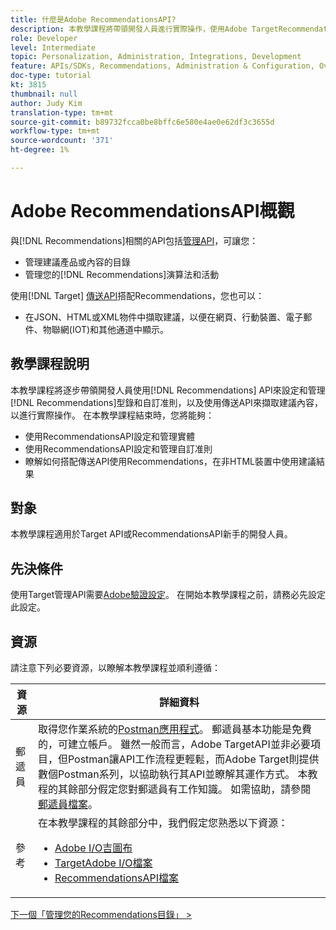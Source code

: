 ```yaml
---
title: 什麼是Adobe RecommendationsAPI?
description: 本教學課程將帶領開發人員進行實際操作，使用Adobe TargetRecommendationsAPI來設定和管理Recommendations型錄和自訂准則，以及使用傳送API來擷取建議內容。
role: Developer
level: Intermediate
topic: Personalization, Administration, Integrations, Development
feature: APIs/SDKs, Recommendations, Administration & Configuration, Overview
doc-type: tutorial
kt: 3815
thumbnail: null
author: Judy Kim
translation-type: tm+mt
source-git-commit: b89732fcca0be8bffc6e580e4ae0e62df3c3655d
workflow-type: tm+mt
source-wordcount: '371'
ht-degree: 1%

---
```



# Adobe RecommendationsAPI概觀

與[!DNL Recommendations]相關的API包括[管理API](https://docs.adobe.com/content/help/en/target/using/apis/api-overview.html)，可讓您：

* 管理建議產品或內容的目錄
* 管理您的[!DNL Recommendations]演算法和活動

使用[!DNL Target] [傳送API](https://docs.adobe.com/content/help/en/target/using/apis/api-overview.html)搭配Recommendations，您也可以：

* 在JSON、HTML或XML物件中擷取建議，以便在網頁、行動裝置、電子郵件、物聯網(IOT)和其他通道中顯示。

## 教學課程說明

本教學課程將逐步帶領開發人員使用[!DNL Recommendations] API來設定和管理[!DNL Recommendations]型錄和自訂准則，以及使用傳送API來擷取建議內容，以進行實際操作。 在本教學課程結束時，您將能夠：

* 使用RecommendationsAPI設定和管理實體
* 使用RecommendationsAPI設定和管理自訂准則
* 瞭解如何搭配傳送API使用Recommendations，在非HTML裝置中使用建議結果

## 對象

本教學課程適用於Target API或RecommendationsAPI新手的開發人員。

## 先決條件

使用Target管理API需要[Adobe驗證設定](../apis/configure-io-target-integration.md)。 在開始本教學課程之前，請務必先設定此設定。

## 資源

請注意下列必要資源，以瞭解本教學課程並順利遵循：

| 資源 | 詳細資料 |
| --- | --- |
| 郵遞員 | 取得您作業系統的[Postman應用程式](https://www.postman.com/downloads/)。 郵遞員基本功能是免費的，可建立帳戶。 雖然一般而言，Adobe TargetAPI並非必要項目，但Postman讓API工作流程更輕鬆，而Adobe Target則提供數個Postman系列，以協助執行其API並瞭解其運作方式。 本教程的其餘部分假定您對郵遞員有工作知識。 如需協助，請參閱[郵遞員檔案](https://learning.getpostman.com/)。 |
| 參考 | 在本教學課程的其餘部分中，我們假定您熟悉以下資源：<UL><li>[Adobe I/O吉圖布](https://github.com/adobeio)</li><li>[TargetAdobe I/O檔案](https://developers.adobetarget.com/api/#introduction)</li><li>[RecommendationsAPI檔案](https://developers.adobetarget.com/api/recommendations/)</li></ul> |

[下一個「管理您的Recommendations目錄」 >](manage-catalog.md)
